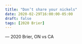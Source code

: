 ```yaml
---
title: "Don’t share your nickels"
date: 2020-02-29T16:00:00-05:00
draft: false
tags: [2020 Brier]
---
```

— 2020 Brier, ON vs CA
<!--more--> 

